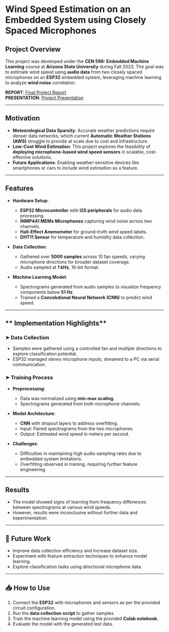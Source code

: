 # Wind Speed Estimation on an Embedded System using Closely Spaced Microphones

##  Project Overview
This project was developed under the **CEN 598: Embedded Machine Learning** course at **Arizona State University** during Fall 2023. The goal was to estimate wind speed using **audio data** from two closely spaced microphones on an **ESP32** embedded system, leveraging machine learning to analyze **wind noise** correlation.

**REPORT**: [Final Project Report](./Final%20Project%20Report.pdf)  
**PRESENTATION**: [Project Presentation](./CEN598-FinalProjectPresentation-SarwanShah.pptx)

---

## **Motivation**
- **Meteorological Data Sparsity**: Accurate weather predictions require denser data networks, which current **Automatic Weather Stations (AWS)** struggle to provide at scale due to cost and infrastructure.
- **Low-Cost Wind Estimation**: This project explores the feasibility of **deploying microphone-based wind speed sensors** in scalable, cost-effective solutions.
- **Future Applications**: Enabling weather-sensitive devices like smartphones or cars to include wind estimation as a feature.

---

## **Features**
- **Hardware Setup**:
  - **ESP32 Microcontroller** with **I2S peripherals** for audio data processing.
  - **INMP441 MEMs Microphones** capturing wind noise across two channels.
  - **Hall-Effect Anemometer** for ground-truth wind speed labels.
  - **DHT11 Sensor** for temperature and humidity data collection.

- **Data Collection**:
  - Gathered over **5000 samples** across 10 fan speeds, varying microphone directions for broader dataset coverage.
  - Audio sampled at **1 kHz**, 16-bit format.

- **Machine Learning Model**:
  - Spectrograms generated from audio samples to visualize frequency components below **51 Hz**.
  - Trained a **Convolutional Neural Network (CNN)** to predict wind speed.

---

## ** Implementation Highlights**
### ➤ **Data Collection**
- Samples were gathered using a controlled fan and multiple directions to explore classification potential.
- ESP32 managed stereo microphone inputs, streamed to a PC via serial communication.

### ➤ **Training Process**
- **Preprocessing**: 
  - Data was normalized using **min-max scaling**.
  - Spectrograms generated from both microphone channels.
  
- **Model Architecture**:
  - **CNN** with dropout layers to address overfitting.
  - Input: Paired spectrograms from the two microphones.
  - Output: Estimated wind speed in meters per second.

- **Challenges**:
  - Difficulties in maintaining high audio sampling rates due to embedded system limitations.
  - Overfitting observed in training, requiring further feature engineering.

---

## **Results**
- The model showed signs of learning from frequency differences between spectrograms at various wind speeds.
- However, results were inconclusive without further data and experimentation.
  
---

## **🔮 Future Work**
- Improve data collection efficiency and increase dataset size.
- Experiment with feature extraction techniques to enhance model learning.
- Explore classification tasks using directional microphone data.
  
---

## **📥 How to Use**
1. Connect the **ESP32** with microphones and sensors as per the provided circuit configuration.
2. Run the **data collection script** to gather samples.
3. Train the machine learning model using the provided **Colab notebook**.
4. Evaluate the model with the generated test data.
